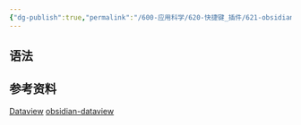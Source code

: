 ```yaml
---
{"dg-publish":true,"permalink":"/600-应用科学/620-快捷键_插件/621-obsidian/🔌Dataview/","tags":["Obsidian/Plugin","Plugin/Obsidian"],"noteIcon":""}
---
```



## 语法




## 参考资料
[Dataview](https://blacksmithgu.github.io/obsidian-dataview/)
[obsidian-dataview](https://github.com/blacksmithgu/obsidian-dataview)


